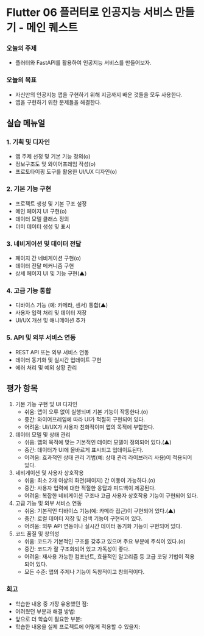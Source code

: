 # Flutter 06 플러터로 인공지능 서비스 만들기 - 메인 퀘스트

### 오늘의 주제

- 플러터와 FastAPI를 활용하여 인공지능 서비스를 만들어보자.

### 오늘의 목표

- 자신만의 인공지능 앱을 구현하기 위해 지금까지 배운 것들을 모두 사용한다.
- 앱을 구현하기 위한 문제들을 해결한다.

## 실습 메뉴얼

### 1. 기획 및 디자인

- 앱 주제 선정 및 기본 기능 정의(o)
- 정보구조도 및 와이어프레임 작성(o)
- 프로토타이핑 도구를 활용한 UI/UX 디자인(o)

### 2. 기본 기능 구현

- 프로젝트 생성 및 기본 구조 설정
- 메인 페이지 UI 구현(o)
- 데이터 모델 클래스 정의
- 더미 데이터 생성 및 표시

### 3. 네비게이션 및 데이터 전달

- 페이지 간 네비게이션 구현(o)
- 데이터 전달 메커니즘 구현
- 상세 페이지 UI 및 기능 구현(▲)

### 4. 고급 기능 통합

- 디바이스 기능 (예: 카메라, 센서) 통합(▲)
- 사용자 입력 처리 및 데이터 저장
- UI/UX 개선 및 애니메이션 추가

### 5. API 및 외부 서비스 연동

- REST API 또는 외부 서비스 연동
- 데이터 동기화 및 실시간 업데이트 구현
- 에러 처리 및 예외 상황 관리

## 평가 항목

1. 기본 기능 구현 및 UI 디자인
    - 쉬움: 앱이 오류 없이 실행되며 기본 기능이 작동한다.(o)
    - 중간: 와이어프레임에 따라 UI가 적절히 구현되어 있다.
    - 어려움: UI/UX가 사용자 친화적이며 앱의 목적에 부합한다.
2. 데이터 모델 및 상태 관리
    - 쉬움: 앱의 목적에 맞는 기본적인 데이터 모델이 정의되어 있다.(▲)
    - 중간: 데이터가 UI에 올바르게 표시되고 업데이트된다.
    - 어려움: 효과적인 상태 관리 기법(예: 상태 관리 라이브러리 사용)이 적용되어 있다.
3. 네비게이션 및 사용자 상호작용
    - 쉬움: 최소 2개 이상의 화면(페이지) 간 이동이 가능하다.(o)
    - 중간: 사용자 입력에 대한 적절한 응답과 피드백이 제공된다.
    - 어려움: 복잡한 네비게이션 구조나 고급 사용자 상호작용 기능이 구현되어 있다.
4. 고급 기능 및 외부 서비스 연동
    - 쉬움: 기본적인 디바이스 기능(예: 카메라 접근)이 구현되어 있다.(▲)
    - 중간: 로컬 데이터 저장 및 검색 기능이 구현되어 있다.
    - 어려움: 외부 API 연동이나 실시간 데이터 동기화 기능이 구현되어 있다.
5. 코드 품질 및 창의성
    - 쉬움: 코드가 기본적인 구조를 갖추고 있으며 주요 부분에 주석이 있다.(o)
    - 중간: 코드가 잘 구조화되어 있고 가독성이 좋다.
    - 어려움: 재사용 가능한 컴포넌트, 효율적인 알고리즘 등 고급 코딩 기법이 적용되어 있다.
    - 모든 수준: 앱의 주제나 기능이 독창적이고 창의적이다.

### 회고

- 학습한 내용 중 가장 유용했던 점:
- 어려웠던 부분과 해결 방법:
- 앞으로 더 학습이 필요한 부분:
- 학습한 내용을 실제 프로젝트에 어떻게 적용할 수 있을지:
